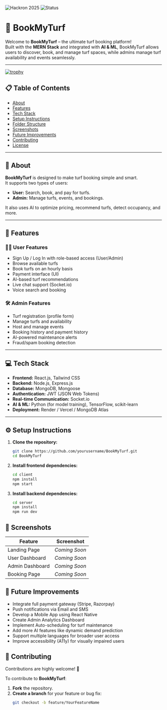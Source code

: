 ![Hackron 2025](https://img.shields.io/badge/BookMyTurf-2025-blue.svg) ![Status](https://img.shields.io/badge/Status-Completed-success.svg)


# 📖 BookMyTurf

Welcome to **BookMyTurf** – the ultimate turf booking platform!  
Built with the **MERN Stack** and integrated with **AI & ML**, BookMyTurf allows users to discover, book, and manage turf spaces, while admins manage turf availability and events seamlessly.

---

[![trophy](https://github-profile-trophy.vercel.app/?username=OneTeraByte7&theme=onedark)](https://github.com/ryo-ma/github-profile-trophy)

## 📋 Table of Contents
- [About](#-about)
- [Features](#-features)
- [Tech Stack](#-tech-stack)
- [Setup Instructions](#-setup-instructions)
- [Folder Structure](#-folder-structure)
- [Screenshots](#-screenshots)
- [Future Improvements](#-future-improvements)
- [Contributing](#-contributing)
- [License](#-license)

---

## 📖 About

**BookMyTurf** is designed to make turf booking simple and smart.  
It supports two types of users:
- **User:** Search, book, and pay for turfs.  
- **Admin:** Manage turfs, events, and bookings.

It also uses AI to optimize pricing, recommend turfs, detect occupancy, and more.

---

## 🚀 Features

### 🧑‍💻 User Features
- Sign Up / Log In with role-based access (User/Admin)
- Browse available turfs
- Book turfs on an hourly basis
- Payment interface (UI)
- AI-based turf recommendations
- Live chat support (Socket.io)
- Voice search and booking

### 🛠️ Admin Features
- Turf registration (profile form)
- Manage turfs and availability
- Host and manage events
- Booking history and payment history
- AI-powered maintenance alerts
- Fraud/spam booking detection

---

## 💻 Tech Stack

- **Frontend:** React.js, Tailwind CSS
- **Backend:** Node.js, Express.js
- **Database:** MongoDB, Mongoose
- **Authentication:** JWT (JSON Web Tokens)
- **Real-time Communication:** Socket.io
- **AI & ML:** Python (for model training), TensorFlow, scikit-learn
- **Deployment:** Render / Vercel / MongoDB Atlas

---

## ⚙️ Setup Instructions

1. **Clone the repository:**
   ```bash
   git clone https://github.com/yourusername/BookMyTurf.git
   cd BookMyTurf
   ```
2. **Install frontend dependencies:**
   ```bash
   cd client
   npm install
   npm start
   ```
3. **Install backend dependencies:**
   ```bash
   cd server
   npm install
   npm run dev
   ```

## 📸 Screenshots

| Feature          | Screenshot      |
|------------------|------------------|
| Landing Page     | *Coming Soon* |
| User Dashboard   | *Coming Soon* |
| Admin Dashboard  | *Coming Soon* |
| Booking Page     | *Coming Soon* |


## 🚀 Future Improvements

- Integrate full payment gateway (Stripe, Razorpay)
- Push notifications via Email and SMS
- Develop a Mobile App using React Native
- Create Admin Analytics Dashboard
- Implement Auto-scheduling for turf maintenance
- Add more AI features like dynamic demand prediction
- Support multiple languages for broader user access
- Improve accessibility (A11y) for visually impaired users


## 🤝 Contributing

Contributions are highly welcome! 🎉

To contribute to **BookMyTurf**:
1. **Fork** the repository.
2. **Create a branch** for your feature or bug fix:
   ```bash
   git checkout -b feature/YourFeatureName
   ```

